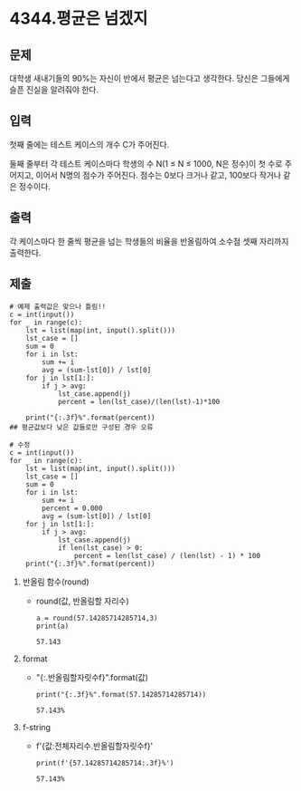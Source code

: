 # 4344.평균은 넘겠지

## 문제

대학생 새내기들의 90%는 자신이 반에서 평균은 넘는다고 생각한다. 당신은 그들에게 슬픈 진실을 알려줘야 한다.

## 입력

첫째 줄에는 테스트 케이스의 개수 C가 주어진다.

둘째 줄부터 각 테스트 케이스마다 학생의 수 N(1 ≤ N ≤ 1000, N은 정수)이 첫 수로 주어지고, 이어서 N명의 점수가 주어진다. 점수는 0보다 크거나 같고, 100보다 작거나 같은 정수이다.

## 출력

각 케이스마다 한 줄씩 평균을 넘는 학생들의 비율을 반올림하여 소수점 셋째 자리까지 출력한다.

## 제출

```
# 예제 출력값은 맞으나 틀림!!
c = int(input())
for _ in range(c):
    lst = list(map(int, input().split()))
    lst_case = []
    sum = 0
    for i in lst:
        sum += i
        avg = (sum-lst[0]) / lst[0]
    for j in lst[1:]:
        if j > avg:
            lst_case.append(j)
            percent = len(lst_case)/(len(lst)-1)*100
   
    print("{:.3f}%".format(percent))
## 평균값보다 낮은 값들로만 구성된 경우 오류
```

```
# 수정
c = int(input())
for _ in range(c):
    lst = list(map(int, input().split()))
    lst_case = []
    sum = 0
    for i in lst:
        sum += i
        percent = 0.000
        avg = (sum-lst[0]) / lst[0]
    for j in lst[1:]:
        if j > avg:
            lst_case.append(j)
            if len(lst_case) > 0:
                percent = len(lst_case) / (len(lst) - 1) * 100
    print("{:.3f}%".format(percent))
```



1. 반올림 함수(round)

   - round(값, 반올림할 자리수)

     ```
     a = round(57.14285714285714,3)
     print(a)
     
     57.143
     ```

2. format

   - "{:.반올림할자릿수f}".format(값)

     ```
     print("{:.3f}%".format(57.14285714285714))
     
     57.143%
     ```

3. f-string

   - f'{값:전체자리수.반올림할자릿수f}'

     ```
     print(f'{57.14285714285714:.3f}%')
     
     57.143%
     ```

     